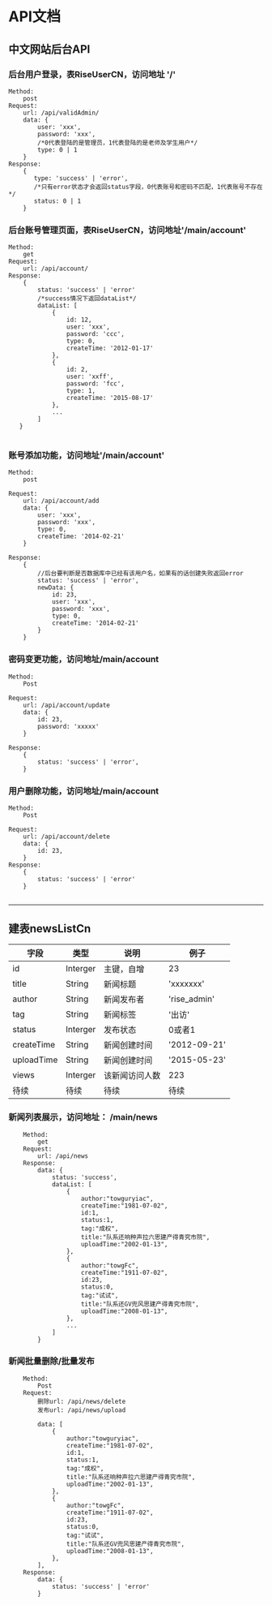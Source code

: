 

# API文档

## 中文网站后台API
### 后台用户登录，表RiseUserCN，访问地址 '/'
```
Method: 
    post
Request:
    url: /api/validAdmin/
    data: {
        user: 'xxx',
        password: 'xxx',
        /*0代表登陆的是管理员，1代表登陆的是老师及学生用户*/
        type: 0 | 1 
    }
Response: 
    {
       type: 'success' | 'error',
       /*只有error状态才会返回status字段，0代表账号和密码不匹配，1代表账号不存在*/
       status: 0 | 1 
    }

``` 
### 后台账号管理页面，表RiseUserCN，访问地址'/main/account'
```
Method:
    get
Request:
    url: /api/account/
Response:
    {
        status: 'success' | 'error'
        /*success情况下返回dataList*/
        dataList: [
            {   
                id: 12,
                user: 'xxx',
                password: 'ccc',
                type: 0,
                createTime: '2012-01-17'
            },
            {
                id: 2,
                user: 'xxff',
                password: 'fcc',
                type: 1,
                createTime: '2015-08-17'
            },
            ...
        ]
   }
    
```

### 账号添加功能，访问地址'/main/account'

```
Method: 
    post

Request: 
    url: /api/account/add
    data: {
        user: 'xxx',
        password: 'xxx',
        type: 0, 
        createTime: '2014-02-21'
    }

Response:
    {
        //后台要判断是否数据库中已经有该用户名，如果有的话创建失败返回error
        status: 'success' | 'error',
        newData: {
            id: 23,
            user: 'xxx',
            password: 'xxx',
            type: 0,
            createTime: '2014-02-21'
        }
    }
```

### 密码变更功能，访问地址/main/account

```
Method: 
    Post

Request:
    url: /api/account/update
    data: {
        id: 23,
        password: 'xxxxx'
    }

Response: 
    {
        status: 'success' | 'error',
    }
```

### 用户删除功能，访问地址/main/account

```
Method:
    Post

Request:
    url: /api/account/delete
    data: {
        id: 23,
    }
Response:
    {
        status: 'success' | 'error'  
    }

```

## <hr></hr>

## 建表newsListCn

字段 | 类型 | 说明 | 例子
------------ | ------------- | ------------ | -------------
id | Interger | 主键，自增 | 23
title | String | 新闻标题 | 'xxxxxxx'
author | String | 新闻发布者 | 'rise_admin'
tag | String | 新闻标签 | '出访'
status | Interger | 发布状态 | 0或者1
createTime | String | 新闻创建时间 | '2012-09-21'
uploadTime | String | 新闻创建时间 | '2015-05-23'
views | Interger | 该新闻访问人数 | 223
待续 | 待续 | 待续 | 待续

### 新闻列表展示，访问地址： /main/news

```
    Method:
        get
    Request:
        url: /api/news
    Response:
        data: {
            status: 'success',
            dataList: [
                {
                    author:"towguryiac",
                    createTime:"1981-07-02",
                    id:1,
                    status:1,
                    tag:"成权",
                    title:"队系还响种声拉六思建产得青究市院",
                    uploadTime:"2002-01-13",
                },
                {
                    author:"towgFc",
                    createTime:"1911-07-02",
                    id:23,
                    status:0,
                    tag:"试试",
                    title:"队系还GV兜风思建产得青究市院",
                    uploadTime:"2008-01-13",
                },
                ...
            ]
        }
```
### 新闻批量删除/批量发布

```
    Method: 
        Post
    Request:
        删除url: /api/news/delete
        发布url: /api/news/upload

        data: [
            {
                author:"towguryiac",
                createTime:"1981-07-02",
                id:1,
                status:1,
                tag:"成权",
                title:"队系还响种声拉六思建产得青究市院",
                uploadTime:"2002-01-13",
            },
            {
                author:"towgFc",
                createTime:"1911-07-02",
                id:23,
                status:0,
                tag:"试试",
                title:"队系还GV兜风思建产得青究市院",
                uploadTime:"2008-01-13",
            },
        ],
    Response: 
        data: {
            status: 'success' | 'error'
        }
```
